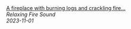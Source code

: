 <!--2024-01-14 01:04:00-->
<div class="yb">
  <a class="nodecor" href="/index.html?relaks/a_fireplace_with_burning_logs_and_crackling_fire_sounds_happy_halloween_2023">
    <img class="preview" data-videoid="6js3iGtjHM4" src="https://i.ytimg.com/vi/6js3iGtjHM4/hqdefault.jpg" align="middle" alt="">
  </a>
  <div class="inlbl text">
    <a class="nodecor" href="/index.html?relaks/a_fireplace_with_burning_logs_and_crackling_fire_sounds_happy_halloween_2023">A fireplace with burning logs and crackling fire...</a><br>
    <i class="smaller2">Relaxing Fire Sound</i><br>
    <i class="smaller3">2023-11-01</i>
  </div>
</div>
